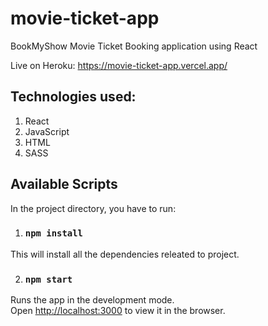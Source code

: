 # movie-ticket-app

BookMyShow Movie Ticket Booking application using React

Live on Heroku: https://movie-ticket-app.vercel.app/

## Technologies used:
1. React
2. JavaScript
3. HTML
4. SASS

## Available Scripts

In the project directory, you have to run:

1. ### `npm install`

This will install all the dependencies releated to project.

2. ### `npm start`

Runs the app in the development mode.<br>
Open [http://localhost:3000](http://localhost:3000) to view it in the browser.

